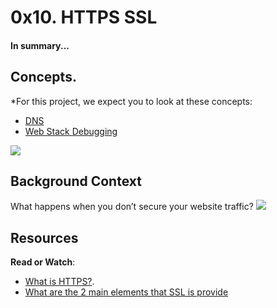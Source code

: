 0x10. HTTPS SSL
===================

#### In summary...

Concepts.
--------

*For this project, we expect you to look at these concepts:

- [DNS](https://intranet.alxswe.com/concepts/12)
- [Web Stack Debugging](https://intranet.alxswe.com/concepts/68)

![](https://s3.amazonaws.com/intranet-projects-files/holbertonschool-sysadmin_devops/276/FlhGPEK.png)

Background Context
------------------

What happens when you don’t secure your website traffic?
![](https://s3.amazonaws.com/intranet-projects-files/holbertonschool-sysadmin_devops/276/xCmOCgw.gif)

Resources
---------

**Read or Watch**:

- [What is HTTPS?](https://intranet.alxswe.com/rltoken/XT1BAiBL3Jpq1bn1q6IYXQ).
- [What are the 2 main elements that SSL is provide](https://intranet.alxswe.com/rltoken/XT1BAiBL3Jpq1bn1q6IYXQ)
